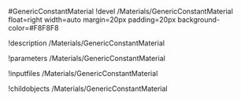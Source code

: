 <!-- MOOSE Object Documentation Stub: Remove this when content is added. -->
#GenericConstantMaterial
!devel /Materials/GenericConstantMaterial float=right width=auto margin=20px padding=20px background-color=#F8F8F8

!description /Materials/GenericConstantMaterial

!parameters /Materials/GenericConstantMaterial

!inputfiles /Materials/GenericConstantMaterial

!childobjects /Materials/GenericConstantMaterial

